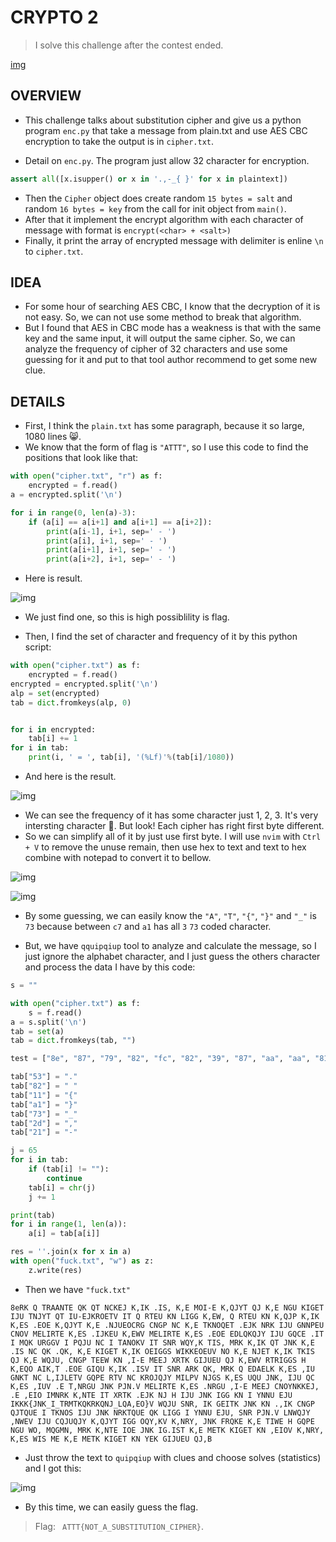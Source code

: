# CRYPTO 2

> I solve this challenge after the contest ended.

[img](./assets/overview.png)

## OVERVIEW

- This challenge talks about substitution cipher and give us a python program `enc.py` that take a message from plain.txt and use AES CBC encryption to take the output is in `cipher.txt`.

- Detail on `enc.py`. The program just allow 32 character for encryption.

```python
assert all([x.isupper() or x in '.,-_{ }' for x in plaintext])
```

- Then the `Cipher` object does create random `15 bytes = salt` and random `16 bytes = key` from the call for init object from `main()`.
- After that it implement the encrypt algorithm with each character of message with format is `encrypt(<char> + <salt>)`
- Finally, it print the array of encrypted message with delimiter is enline `\n` to `cipher.txt`.

## IDEA

- For some hour of searching AES CBC, I know that the decryption of it is not easy. So, we can not use some method to break that algorithm.
- But I found that AES in CBC mode has a weakness is that with the same key and the same input, it will output the same cipher. So, we can analyze the frequency of cipher of 32 characters and use some guessing for it and put to that tool author recommend to get some new clue.

## DETAILS

- First, I think the `plain.txt` has some paragraph, because it so large, 1080 lines :smile_cat:.
- We know that the form of flag is `"ATTT"`, so I use this code to find the positions that look like that:

```python
with open("cipher.txt", "r") as f:
    encrypted = f.read()
a = encrypted.split('\n')

for i in range(0, len(a)-3):
    if (a[i] == a[i+1] and a[i+1] == a[i+2]):
        print(a[i-1], i+1, sep=' - ')
        print(a[i], i+1, sep=' - ')
        print(a[i+1], i+1, sep=' - ')
        print(a[i+2], i+1, sep=' - ')
```

- Here is result.

![img](./assets/flag_form.png)

- We just find one, so this is high possiblility is flag.

- Then, I find the set of character and frequency of it by this python script:

```python
with open("cipher.txt") as f:
    encrypted = f.read()
encrypted = encrypted.split('\n')
alp = set(encrypted)
tab = dict.fromkeys(alp, 0)


for i in encrypted:
    tab[i] += 1
for i in tab:
    print(i, ' = ', tab[i], '(%Lf)'%(tab[i]/1080))
```

- And here is the result.

![img](./assets/frequency.png)

- We can see the frequency of it has some character just 1, 2, 3. It's very intersting character :ghost:. But look! Each cipher has right first byte different.
- So we can simplify all of it by just use first byte. I will use `nvim` with `Ctrl + V` to remove the unuse remain, then use hex to text and text to hex combine with notepad to convert it to bellow.

![img](./assets/converted.png)

![img](./assets/alphabet.png)

- By some guessing, we can easily know the `"A"`, `"T"`, `"{"`, `"}"` and `"_"` is `73` because  between `c7` and `a1` has all `3` `73` coded character.

- But, we have `qquipqiup` tool to analyze and calculate the message, so I just ignore the alphabet character, and I just guess the others character and process the data I have by this code:

```python
s = ""

with open("cipher.txt") as f:
    s = f.read()
a = s.split('\n')
tab = set(a)
tab = dict.fromkeys(tab, "")

test = ["8e", "87", "79", "82", "fc", "82", "39", "87", "aa", "aa", "81", "39", "e1", "82", "fc", "79", "82", "fc", "39", "82", "81", "cf", "79", "e1", "92", "82", "79", "2d", "c7", "79", "82", "53", "c7", "93", "2d", "82", "79", "2d", "e1", "82", "8e", "e7", "c7", "21", "e1", "82", "79", "2d", "fc", "92", "60", "39", "82", "fc", "92", "82", "79", "2d", "e1", "82", "81", "78", "85", "82", "79", "c7", "78", "e1", "39", "82", "c7", "92", "85", "82", "39", "81", "92", "60", "39", "82", "fc", "39", "82", "c7", "85", "21", "e1", "92", "79", "87", "e7", "e1", "39", "54", "82", "c7", "39", "82", "fc", "82", "87", "39", "e1", "85", "82", "79", "81", "82", "71", "c7", "78", "78", "82", "79", "2d", "e1", "dd", "2d", "82", "fc", "82", "87", "39", "e1", "85", "82", "79", "81", "82", "79", "2d", "fc", "92", "e2", "82", "79", "2d", "c7", "79", "82", "79", "2d", "e1", "93", "82", "53", "e1", "e7", "e1", "82", "79", "2d", "fc", "92", "60", "39", "82", "79", "2d", "e1", "82", "53", "81", "92", "85", "e1", "e7", "cf", "87", "78", "82", "cf", "81", "78", "e2", "82", "81", "cf", "82", "79", "2d", "e1", "82", "39", "79", "81", "e7", "fc", "e1", "39", "82", "53", "e1", "92", "79", "82", "81", "87", "79", "82", "c7", "92", "85", "82", "78", "81", "81", "e2", "e1", "85", "82", "cf", "81", "e7", "54", "82", "8e", "e1", "71", "c7", "87", "39", "e1", "82", "79", "2d", "e1", "93", "82", "53", "c7", "92", "79", "e1", "85", "82", "79", "2d", "e1", "dd", "54", "82", "8e", "e1", "71", "c7", "87", "39", "e1", "82", "79", "2d", "e1", "93", "82", "53", "e1", "e7", "e1", "82", "e1", "bb", "71", "fc", "79", "fc", "92", "60", "82", "c7", "92", "85", "82", "78", "fc", "cf", "e1", "82", "53", "c7", "39", "82", "c7", "82", "8e", "fc", "79", "82", "85", "87", "78", "78", "54", "82", "c7", "82", "e2", "fc", "92", "85", "82", "81", "cf", "82", "c7", "82", "39", "aa", "81", "e7", "79", "54", "82", "c7", "39", "82", "93", "81", "87", "82", "dd", "fc", "60", "2d", "79", "82", "39", "c7", "93", "2d", "82", "8e", "87", "79", "82", "79", "2d", "c7", "79", "82", "fc", "39", "82", "92", "81", "79", "82", "79", "2d", "e1", "82", "53", "c7", "93", "82", "81", "cf", "82", "fc", "79", "82", "53", "fc", "79", "2d", "82", "79", "2d", "e1", "82", "79", "c7", "78", "e1", "39", "82", "79", "2d", "c7", "79", "82", "e7", "e1", "c7", "78", "78", "93", "82", "dd", "c7", "79", "79", "e1", "e7", "e1", "85", "54", "82", "81", "e7", "82", "79", "2d", "e1", "82", "81", "92", "e1", "39", "82", "79", "2d", "c7", "79", "82", "39", "79", "c7", "93", "82", "fc", "92", "82", "79", "2d", "e1", "82", "dd", "fc", "92", "85", "2d", "82", "cf", "81", "78", "e2", "82", "39", "e1", "e1", "dd", "82", "79", "81", "82", "2d", "c7", "21", "e1", "82", "8e", "e1", "e1", "92", "82", "0d", "87", "39", "79", "82", "78", "c7", "92", "85", "e1", "85", "82", "fc", "92", "82", "79", "2d", "e1", "dd", "54", "82", "87", "39", "87", "c7", "78", "78", "93", "82", "27", "82", "79", "2d", "e1", "fc", "e7", "82", "aa", "c7", "79", "2d", "39", "82", "53", "e1", "e7", "e1", "82", "78", "c7", "fc", "85", "82", "79", "2d", "c7", "79", "82", "53", "c7", "93", "54", "82", "c7", "39", "82", "93", "81", "87", "82", "aa", "87", "79", "82", "fc", "79", "2d", "82", "8e", "87", "79", "82", "fc", "82", "e1", "bb", "aa", "e1", "71", "79", "82", "79", "2d", "e1", "93", "82", "2d", "c7", "85", "82", "78", "81", "79", "39", "82", "81", "cf", "82", "71", "2d", "c7", "92", "71", "e1", "39", "54", "82", "78", "fc", "e2", "e1", "82", "87", "39", "54", "82", "81", "cf", "82", "79", "87", "e7", "92", "fc", "92", "60", "82", "8e", "c7", "71", "e2", "54", "82", "81", "92", "78", "93", "82", "79", "2d", "e1", "93", "82", "85", "fc", "85", "82", "92", "81", "79", "2d", "82", "c7", "92", "85", "82", "fc", "cf", "82", "79", "2d", "e1", "93", "82", "2d", "c7", "85", "54", "82", "53", "e1", "82", "39", "2d", "81", "87", "78", "85", "82", "92", "81", "79", "82", "e2", "92", "81", "53", "54", "82", "8e", "e1", "71", "c7", "87", "39", "e1", "82", "79", "2d", "e1", "93", "82", "53", "81", "87", "78", "85", "82", "2d", "c7", "21", "e1", "82", "8e", "e1", "e1", "92", "82", "cf", "81", "e7", "60", "81", "79", "79", "e1", "92", "2d", "82", "53", "e1", "82", "2d", "e1", "c7", "e7", "82", "c7", "8e", "81", "87", "79", "82", "79", "2d", "81", "39", "e1", "82", "c7", "39", "82", "0d", "87", "39", "79", "82", "53", "e1", "92", "79", "82", "81", "92", "82", "27", "82", "c7", "92", "85", "82", "92", "81", "79", "82", "c7", "78", "78", "82", "79", "81", "82", "c7", "82", "60", "81", "81", "85", "82", "e1", "92", "85", "82", "c7", "79", "79", "79", "11", "92", "81", "79", "73", "c7", "73", "39", "87", "8e", "39", "79", "fc", "79", "87", "79", "fc", "81", "92", "73", "71", "fc", "aa", "2d", "e1", "e7", "a1", "54", "82", "dd", "fc", "92", "85", "82", "93", "81", "87", "2d", "82", "c7", "79", "82", "78", "e1", "c7", "39", "79", "82", "92", "81", "79", "82", "79", "81", "82", "53", "2d", "c7", "79", "82", "cf", "81", "78", "e2", "82", "fc", "92", "39", "fc", "85", "e1", "82", "c7", "82", "39", "79", "81", "e7", "93", "82", "c7", "92", "85", "82", "92", "81", "79", "82", "81", "87", "79", "39", "fc", "85", "e1", "82", "fc", "79", "82", "71", "c7", "78", "78", "82", "c7", "82", "60", "81", "81", "85", "82", "e1", "92", "85", "2d", "82", "93", "81", "87", "82", "e2", "92", "81", "53", "54", "82", "71", "81", "dd", "fc", "92", "60", "82", "2d", "81", "dd", "e1", "54", "82", "c7", "92", "85", "82", "cf", "fc", "92", "85", "fc", "92", "60", "82", "79", "2d", "fc", "92", "60", "39", "82", "c7", "78", "78", "82", "e7", "fc", "60", "2d", "79", "54", "82", "79", "2d", "81", "87", "60", "2d", "82", "92", "81", "79", "82", "ee", "87", "fc", "79", "e1", "82", "79", "2d", "e1", "82", "39", "c7", "dd", "e1", "82", "27", "82", "78", "fc", "e2", "e1", "82", "81", "78", "85", "82", "dd", "e7", "2d", "82", "8e", "fc", "78", "8e", "81", "2d", "82", "8e", "87", "79", "82", "79", "2d", "81", "39", "e1", "82", "c7", "e7", "e1", "82", "92", "81", "79", "82", "c7", "78", "53", "c7", "93", "39", "82", "79", "2d", "e1", "82", "8e", "e1", "39", "79", "82", "79", "c7", "78", "e1", "39", "82", "79", "81", "82", "2d", "e1", "c7", "e7", "54", "82", "79", "2d", "81", "87", "60", "2d", "82", "79", "2d", "e1", "93", "82", "dd", "c7", "93", "82", "8e", "e1", "82", "79", "2d", "e1", "82", "8e", "e1", "39", "79", "82", "79", "c7", "78", "e1", "39", "82", "79", "81", "82", "60", "e1", "79", "82", "78", "c7", "92", "85", "e1", "85", "82", "fc", "92", "2d"]

tab["53"] = "."
tab["82"] = " "
tab["11"] = "{"
tab["a1"] = "}"
tab["73"] = "_"
tab["2d"] = ","
tab["21"] = "-"

j = 65
for i in tab:
    if (tab[i] != ""):
        continue
    tab[i] = chr(j)
    j += 1

print(tab)
for i in range(1, len(a)):
    a[i] = tab[a[i]]

res = ''.join(x for x in a)
with open("fuck.txt", "w") as z:
    z.write(res)
```

- Then we have `"fuck.txt"`

```
8eRK Q TRAANTE QK QT NCKEJ K,IK .IS, K,E MOI-E K,QJYT QJ K,E NGU KIGET IJU TNJYT QT IU-EJKROETV IT Q RTEU KN LIGG K,EW, Q RTEU KN K,QJP K,IK K,ES .EOE K,QJYT K,E .NJUEOCRG CNGP NC K,E TKNOQET .EJK NRK IJU GNNPEU CNOV MELIRTE K,ES .IJKEU K,EWV MELIRTE K,ES .EOE EDLQKQJY IJU GQCE .IT I MQK URGGV I PQJU NC I TANOKV IT SNR WQY,K TIS, MRK K,IK QT JNK K,E .IS NC QK .QK, K,E KIGET K,IK OEIGGS WIKKEOEUV NO K,E NJET K,IK TKIS QJ K,E WQJU, CNGP TEEW KN ,I-E MEEJ XRTK GIJUEU QJ K,EWV RTRIGGS H K,EQO AIK,T .EOE GIQU K,IK .ISV IT SNR ARK QK, MRK Q EDAELK K,ES ,IU GNKT NC L,IJLETV GQPE RTV NC KROJQJY MILPV NJGS K,ES UQU JNK, IJU QC K,ES ,IUV .E T,NRGU JNK PJN.V MELIRTE K,ES .NRGU ,I-E MEEJ CNOYNKKEJ, .E ,EIO IMNRK K,NTE IT XRTK .EJK NJ H IJU JNK IGG KN I YNNU EJU IKKK{JNK_I_TRMTKQKRKQNJ_LQA,EO}V WQJU SNR, IK GEITK JNK KN .,IK CNGP QJTQUE I TKNOS IJU JNK NRKTQUE QK LIGG I YNNU EJU, SNR PJN.V LNWQJY ,NWEV IJU CQJUQJY K,QJYT IGG OQY,KV K,NRY, JNK FRQKE K,E TIWE H GQPE NGU WO, MQGMN, MRK K,NTE IOE JNK IG.IST K,E METK KIGET KN ,EIOV K,NRY, K,ES WIS ME K,E METK KIGET KN YEK GIJUEU QJ,B
```

- Just throw the text to `quipqiup` with clues and choose solves (statistics) and I got this:

![img](./assets/nearly_flag.png)

- By this time, we can easily guess the flag.

> Flag: ` ATTT{NOT_A_SUBSTITUTION_CIPHER}`.
